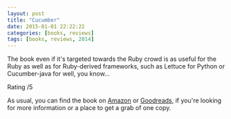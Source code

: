```yaml
---
layout: post
title: "Cucumber"
date: 2015-01-01 22:22:22
categories: [books, reviews]
tags: [books, reviews, 2014]
---
```

The book even if it's targeted towards the Ruby crowd is as useful for the Ruby as well as for Ruby-derived frameworks, such as Lettuce for Python or Cucumber-java for well, you know...



Rating /5

As usual, you can find the book on [Amazon] or [Goodreads], if you're looking for more information or a place to get a grab of one copy.

[Amazon]: http://www.amazon.com/
[Goodreads]: https://www.goodreads.com/book/show/

